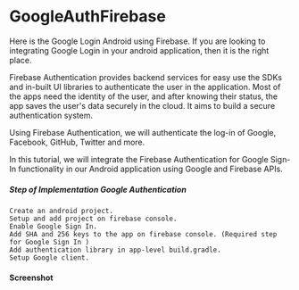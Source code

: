 # GoogleAuthFirebase
Here is the Google Login Android using Firebase. If you are looking to integrating Google Login in your android application, then it is the right place.


Firebase Authentication provides backend services for easy use the SDKs and in-built UI libraries to authenticate the user in the application. Most of the apps need the identity of the user, and after knowing their status, the app saves the user's data securely in the cloud. It aims to build a secure authentication system.

Using Firebase Authentication, we will authenticate the log-in of Google, Facebook, GitHub, Twitter and more.

In this tutorial, we will integrate the Firebase Authentication for Google Sign-In functionality in our Android application using Google and Firebase APIs.


##### Step of Implementation Google Authentication

    Create an android project.
    Setup and add project on firebase console.
    Enable Google Sign In.
    Add SHA and 256 keys to the app on firebase console. (Required step for Google Sign In )
    Add authentication library in app-level build.gradle.
    Setup Google client.

#### Screenshot

